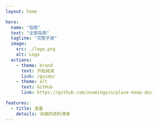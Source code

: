 ```yaml
---
layout: home

hero:
  name: "指南"
  text: "全面指南"
  tagline: "完整手册"
  image:
    src: ./logo.png
    alt: Logo
  actions:
    - theme: brand
      text: 开始阅读
      link: /guide/
    - theme: alt
      text: GitHub
      link: https://github.com/zoumingyin/place-keep-doc

features:
  - title: 准备
    details: 详细的资料清单
---
```

